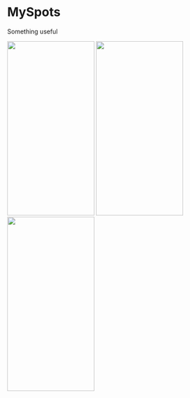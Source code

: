 # MySpots
Something useful
<div>
  <img src=https://user-images.githubusercontent.com/81194285/145109305-0f3c3b08-20b5-48fa-9cb8-2374630590cd.png width="200" height="400">
  <img src=https://user-images.githubusercontent.com/81194285/150002071-35d6f8e6-0815-4b26-8d74-b6c67da5a391.jpg width="200" height="400">
  <img src=https://user-images.githubusercontent.com/81194285/150002081-a0aca7f9-755e-4514-89a7-40f1ae7712e0.jpg width="200" height="400">
</div>
